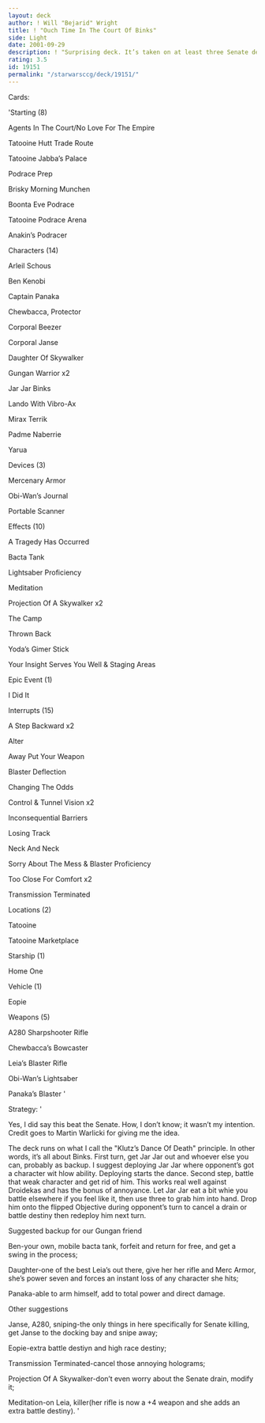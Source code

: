 ```yaml
---
layout: deck
author: ! Will "Bejarid" Wright
title: ! "Ouch Time In The Court Of Binks"
side: Light
date: 2001-09-29
description: ! "Surprising deck. It’s taken on at least three Senate decks and creamed them all."
rating: 3.5
id: 19151
permalink: "/starwarsccg/deck/19151/"
---
```

Cards: 

'Starting (8)


Agents In The Court/No Love For The Empire

Tatooine Hutt Trade Route

Tatooine Jabba’s Palace

Podrace Prep

Brisky Morning Munchen

Boonta Eve Podrace

Tatooine Podrace Arena

Anakin’s Podracer


Characters (14)


Arleil Schous

Ben Kenobi

Captain Panaka

Chewbacca, Protector

Corporal Beezer

Corporal Janse

Daughter Of Skywalker

Gungan Warrior x2

Jar Jar Binks

Lando With Vibro-Ax

Mirax Terrik

Padme Naberrie

Yarua


Devices (3)


Mercenary Armor

Obi-Wan’s Journal

Portable Scanner


Effects (10)


A Tragedy Has Occurred

Bacta Tank

Lightsaber Proficiency

Meditation

Projection Of A Skywalker x2

The Camp

Thrown Back

Yoda’s Gimer Stick

Your Insight Serves You Well & Staging Areas


Epic Event (1)


I Did It


Interrupts (15)


A Step Backward x2

Alter

Away Put Your Weapon

Blaster Deflection

Changing The Odds

Control & Tunnel Vision x2

Inconsequential Barriers

Losing Track

Neck And Neck

Sorry About The Mess & Blaster Proficiency

Too Close For Comfort x2

Transmission Terminated


Locations (2)


Tatooine

Tatooine Marketplace


Starship (1)


Home One


Vehicle (1)


Eopie


Weapons (5)


A280 Sharpshooter Rifle

Chewbacca’s Bowcaster

Leia’s Blaster Rifle

Obi-Wan’s Lightsaber

Panaka’s Blaster '

Strategy: '

Yes, I did say this beat the Senate. How, I don’t know; it wasn’t my intention. Credit goes to Martin Warlicki for giving me the idea.


The deck runs on what I call the "Klutz’s Dance Of Death" principle. In other words, it’s all about Binks. First turn, get Jar Jar out and whoever else you can, probably as backup. I suggest deploying Jar Jar where opponent’s got a character wit hlow ability. Deploying starts the dance. Second step, battle that weak character and get rid of him. This works real well against Droidekas and has the bonus of annoyance. Let Jar Jar eat a bit whie you battle elsewhere if you feel like it, then use three to grab him into hand. Drop him onto the flipped Objective during opponent’s turn to cancel a drain or battle destiny then redeploy him next turn.


Suggested backup for our Gungan friend

Ben-your own, mobile bacta tank, forfeit and return for free, and get a swing in the process;

Daughter-one of the best Leia’s out there, give her her rifle and Merc Armor, she’s power seven and forces an instant loss of any character she hits;

Panaka-able to arm himself, add to total power and direct damage.


Other suggestions

Janse, A280, sniping-the only things in here specifically for Senate killing, get Janse to the docking bay and snipe away;

Eopie-extra battle destiyn and high race destiny;

Transmission Terminated-cancel those annoying holograms;

Projection Of A Skywalker-don’t even worry about the Senate drain, modify it;

Meditation-on Leia, killer(her rifle is now a +4 weapon and she adds an extra battle destiny).  '
